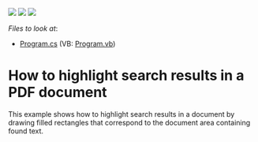 <!-- default badges list -->
![](https://img.shields.io/endpoint?url=https://codecentral.devexpress.com/api/v1/VersionRange/128595574/17.2.3%2B)
[![](https://img.shields.io/badge/Open_in_DevExpress_Support_Center-FF7200?style=flat-square&logo=DevExpress&logoColor=white)](https://supportcenter.devexpress.com/ticket/details/T568675)
[![](https://img.shields.io/badge/📖_How_to_use_DevExpress_Examples-e9f6fc?style=flat-square)](https://docs.devexpress.com/GeneralInformation/403183)
<!-- default badges end -->
<!-- default file list -->
*Files to look at*:

* [Program.cs](./CS/HighlightSearchResults/Program.cs) (VB: [Program.vb](./VB/HighlightSearchResults/Program.vb))
<!-- default file list end -->
# How to highlight search results in a PDF document 


This example shows how to highlight search results in a document by drawing filled rectangles that correspond to the document area containing found text. <br><br>

<br/>


